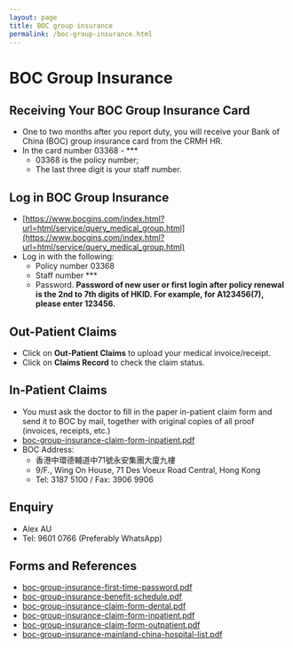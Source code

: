 ```yaml
---
layout: page
title: BOC group insurance
permalink: /boc-group-insurance.html
---
```


# BOC Group Insurance

## Receiving Your BOC Group Insurance Card

- One to two months after you report duty, you will receive your Bank of China (BOC) group insurance card from the CRMH HR.
- In the card number 03368 - ***
  - 03368 is the policy number;
  - The last three digit is your staff number.


## Log in BOC Group Insurance

- [https://www.bocgins.com/index.html?url=html/service/query_medical_group.html](https://www.bocgins.com/index.html?url=html/service/query_medical_group.html)
- Log in with the following:
  - Policy number 03368
  - Staff number ***
  - Password. **Password of new user or first login after policy renewal is the 2nd to 7th digits of HKID. For example, for A123456(7), please enter 123456.**

## Out-Patient Claims

- Click on **Out-Patient Claims** to upload your medical invoice/receipt.
- Click on **Claims Record** to check the claim status.

## In-Patient Claims

- You must ask the doctor to fill in the paper in-patient claim form and send it to BOC by mail, together with original copies of all proof (invoices, receipts, etc.)
- [boc-group-insurance-claim-form-inpatient.pdf](/files/boc-group-insurance-claim-form-inpatient.pdf)
- BOC Address:
  - 香港中環德輔道中71號永安集團大廈九樓
  - 9/F., Wing On House, 71 Des Voeux Road Central, Hong Kong
  - Tel: 3187 5100 / Fax: 3906 9906

## Enquiry

- Alex AU
- Tel: 9601 0766 (Preferably WhatsApp)

## Forms and References

- [boc-group-insurance-first-time-password.pdf](/files/boc-group-insurance-first-time-password.pdf)
- [boc-group-insurance-benefit-schedule.pdf](/files/boc-group-insurance-benefit-schedule.pdf)
- [boc-group-insurance-claim-form-dental.pdf](/files/boc-group-insurance-claim-form-dental.pdf)
- [boc-group-insurance-claim-form-inpatient.pdf](/files/boc-group-insurance-claim-form-inpatient.pdf)
- [boc-group-insurance-claim-form-outpatient.pdf](/files/boc-group-insurance-claim-form-outpatient.pdf)
- [boc-group-insurance-mainland-china-hospital-list.pdf](/files/boc-group-insurance-mainland-china-hospital-list.pdf)
